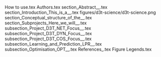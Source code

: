 How to use.tex
Authors.tex
section_Abstract__.tex
section_Introduction_This_is_a__.tex
figures/d3t-science/d3t-science.png
section_Conceptual_structure_of_the__.tex
section_Subprojects_Here_we_will__.tex
subsection_Project_D3T_NET_Focus__.tex
subsection_Project_D3T_DYN_Focus__.tex
subsection_Project_D3T_COS_Focus__.tex
subsection_Learning_and_Prediction_LPR__.tex
subsection_Optimisation_OPT__.tex
References_.tex
Figure Legends.tex
